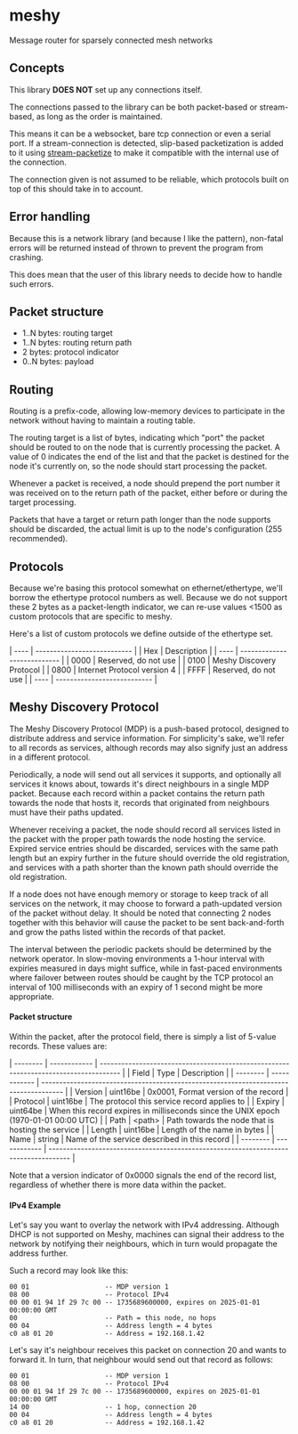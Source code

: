 meshy
=====

Message router for sparsely connected mesh networks

Concepts
--------

This library **DOES NOT** set up any connections itself.

The connections passed to the library can be both packet-based or stream-based,
as long as the order is maintained.

This means it can be a websocket, bare tcp connection or even a serial port. If
a stream-connection is detected, slip-based packetization is added to it using
[stream-packetize](https://npmjs.com/package/stream-packetize) to make it
compatible with the internal use of the connection.

The connection given is not assumed to be reliable, which protocols built on top
of this should take in to account.

Error handling
--------------

Because this is a network library (and because I like the pattern), non-fatal
errors will be returned instead of thrown to prevent the program from crashing.

This does mean that the user of this library needs to decide how to handle such
errors.

Packet structure
----------------

- 1..N bytes: routing target
- 1..N bytes: routing return path
- 2 bytes: protocol indicator
- 0..N bytes: payload

Routing
-------

Routing is a prefix-code, allowing low-memory devices to participate in the
network without having to maintain a routing table.

The routing target is a list of bytes, indicating which "port" the packet should
be routed to on the node that is currently processing the packet. A value of 0
indicates the end of the list and that the packet is destined for the node it's
currently on, so the node should start processing the packet.

Whenever a packet is received, a node should prepend the port number it was
received on to the return path of the packet, either before or during the target
processing.

Packets that have a target or return path longer than the node supports should
be discarded, the actual limit is up to the node's configuration (255
recommended).

Protocols
---------

Because we're basing this protocol somewhat on ethernet/ethertype, we'll borrow
the ethertype protocol numbers as well. Because we do not support these 2 bytes
as a packet-length indicator, we can re-use values &lt;1500 as custom protocols
that are specific to meshy.

Here's a list of custom protocols we define outside of the ethertype set.

| ---- | --------------------------- |
| Hex  | Description                 |
| ---- | --------------------------- |
| 0000 | Reserved, do not use        |
| 0100 | Meshy Discovery Protocol    |
| 0800 | Internet Protocol version 4 |
| FFFF | Reserved, do not use        |
| ---- | --------------------------- |

Meshy Discovery Protocol
------------------------

The Meshy Discovery Protocol (MDP) is a push-based protocol, designed to
distribute address and service information. For simplicity's sake, we'll refer
to all records as services, although records may also signify just an address in
a different protocol.

Periodically, a node will send out all services it supports, and optionally all
services it knows about, towards it's direct neighbours in a single MDP packet.
Because each record within a packet contains the return path towards the node
that hosts it, records that originated from neighbours must have their paths
updated.

Whenever receiving a packet, the node should record all services listed in the
packet with the proper path towards the node hosting the service. Expired
service entries should be discarded, services with the same path length but an
expiry further in the future should override the old registration, and services
with a path shorter than the known path should override the old registration.

If a node does not have enough memory or storage to keep track of all services
on the network, it may choose to forward a path-updated version of the packet
without delay. It should be noted that connecting 2 nodes together with this
behavior will cause the packet to be sent back-and-forth and grow the paths
listed within the records of that packet.

The interval between the periodic packets should be determined by the network
operator. In slow-moving environments a 1-hour interval with expiries measured
in days might suffice, while in fast-paced environments where failover between
routes should be caught by the TCP protocol an interval of 100 milliseconds with
an expiry of 1 second might be more appropriate.

#### Packet structure

Within the packet, after the protocol field, there is simply a list of 5-value
records. These values are:

| -------- | ------------ | ------------------------------------------------------------------------------------ |
| Field    | Type         | Description                                                                          |
| -------- | ------------ | ------------------------------------------------------------------------------------ |
| Version  | uint16be     | 0x0001, Format version of the record                                                 |
| Protocol | uint16be     | The protocol this service record applies to                                          |
| Expiry   | uint64be     | When this record expires in milliseconds since the UNIX epoch (1970-01-01 00:00 UTC) |
| Path     | &lt;path&gt; | Path towards the node that is hosting the service                                    |
| Length   | uint16be     | Length of the name in bytes                                                          |
| Name     | string       | Name of the service described in this record                                         |
| -------- | ------------ | ------------------------------------------------------------------------------------ |

Note that a version indicator of 0x0000 signals the end of the record list,
regardless of whether there is more data within the packet.

#### IPv4 Example

Let's say you want to overlay the network with IPv4 addressing. Although DHCP
is not supported on Meshy, machines can signal their address to the network by
notifying their neighbours, which in turn would propagate the address further.

Such a record may look like this:

```
00 01                   -- MDP version 1
08 00                   -- Protocol IPv4
00 00 01 94 1f 29 7c 00 -- 1735689600000, expires on 2025-01-01 00:00:00 GMT
00                      -- Path = this node, no hops
00 04                   -- Address length = 4 bytes
c0 a8 01 20             -- Address = 192.168.1.42
```

Let's say it's neighbour receives this packet on connection 20 and wants to
forward it. In turn, that neighbour would send out that record as follows:

```
00 01                   -- MDP version 1
08 00                   -- Protocol IPv4
00 00 01 94 1f 29 7c 00 -- 1735689600000, expires on 2025-01-01 00:00:00 GMT
14 00                   -- 1 hop, connection 20
00 04                   -- Address length = 4 bytes
c0 a8 01 20             -- Address = 192.168.1.42
```





<!--

LLDP
----

Because LLDP specifications are hidden behind paywalls (hit me up if you have a
shareable definition), we define a variant here that *hopefully* is compatible.

This definition is mostly based on [the wikipedia
page](https://en.wikipedia.org/wiki/Link_Layer_Discovery_Protocol) and guessing
missing information.

### Packet format

After the protocol indicator, the packet contains a list of TLV entries up to
the packet end OR an "end of lldpdu" record, whichever comes first.

A TLV record consists of a 7-bit type indicator followed by a 9-bit length
indicator. The registered types are as follows:

| ----- | --------- | ------------------- |
| Type  | Usage     | Description         |
| ----- | --------- | ------------------- |
| 0     | Optional  | End of LLDPU        |
| 1     | Mandatory | Chassis ID          |
| 2     | Mandatory | Port ID             |
| 3     | Mandatory | Time to live        |
| 4     | Optional  | Port description    |
| 5     | Optional  | System name         |
| 6     | Optional  | System description  |
| 7     | Optional  | System capabilities |
| 8     | Optional  | Management address  |
| 9-126 | Reserved  |                     |
| 127   | Custom    |                     |
| ----- | --------- | ------------------- |

-->
